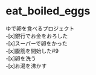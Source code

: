 # eat_boiled_eggs
ゆで卵を食べるプロジェクト  
-[x]銀行でお金をおろした  
-[x]スーパーで卵をかった  
-[x]腹筋を開始した#9  
-[x]卵を洗う  
-[x]お湯を沸かす
